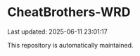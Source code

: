 # CheatBrothers-WRD

Last updated: 2025-06-11 23:01:17

This repository is automatically maintained.
